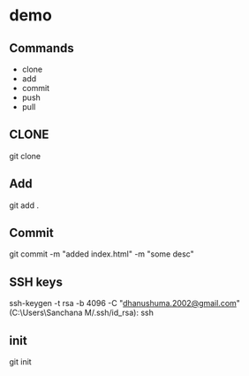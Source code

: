 # demo

## Commands 

* clone 
* add 
* commit 
* push
* pull 

## CLONE 

git clone <https> 

## Add 

git add . 

## Commit 

git commit -m "added index.html" -m "some desc" 

## SSH keys 

ssh-keygen -t rsa -b 4096 -C "dhanushuma.2002@gmail.com"
(C:\Users\Sanchana M/.ssh/id_rsa): ssh

## init 
git init 


